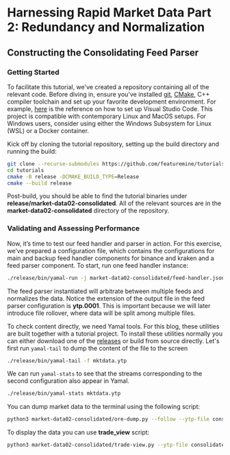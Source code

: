 # Harnessing Rapid Market Data Part 2: Redundancy and Normalization

## **Constructing the Consolidating Feed Parser**

### **Getting Started**

To facilitate this tutorial, we've created a repository containing all of the relevant code. Before diving in, ensure you've installed [git](https://git-scm.com/downloads), [CMake](https://cmake.org/download), C++ compiler toolchain and set up your favorite development environment. For example, [here](https://code.visualstudio.com/docs/languages/cpp) is the reference on how to set up Visual Studio Code. This project is compatible with contemporary Linux and MacOS setups. For Windows users, consider using either the Windows Subsystem for Linux (WSL) or a Docker container.

Kick off by cloning the tutorial repository, setting up the build directory and running the build:
```bash
git clone --recurse-submodules https://github.com/featuremine/tutorials
cd tutorials
cmake -B release -DCMAKE_BUILD_TYPE=Release
cmake --build release
```
Post-build, you should be able to find the tutorial binaries under **release/market-data02-consolidated**. All of the relevant sources are in the **market-data02-consolidated** directory of the repository.

### **Validating and Assessing Performance**

Now, it’s time to test our feed handler and parser in action. For this exercise, we’ve prepared a configuration file, which contains the configurations for main and backup feed handler components for binance and kraken and a feed parser component. To start, run one feed handler instance:
```bash
./release/bin/yamal-run -j market-data02-consolidated/feed-handler.json
```
The feed parser instantiated will arbitrate between multiple feeds and normalizes the data. Notice the extension of the output file in the feed parser configuration is **ytp.0001**. This is important because we will later introduce file rollover, where data will be split among multiple files.

To check content directly, we need Yamal tools. For this blog, these utilities are built together with a tutorial project. To install these utilities normally you can either download one of the [releases](https://github.com/featuremine/yamal/releases) or build from source directly. Let's first run `yamal-tail` to dump the content of the file to the screen
```bash
./release/bin/yamal-tail -f mktdata.ytp
```

We can run `yamal-stats` to see that the streams corresponding to the second configuration also appear in Yamal.
```bash
./release/bin/yamal-stats mktdata.ytp
```

You can dump market data to the terminal using the following script:
```bash
python3 market-data02-consolidated/ore-dump.py --follow --ytp-file consolidated.ytp.0001
```

To display the data you can use **trade_view** script:
```bash
python3 market-data02-consolidated/trade-view.py --ytp-file consolidated.ytp --security btcusdt --market binance --points 20
```